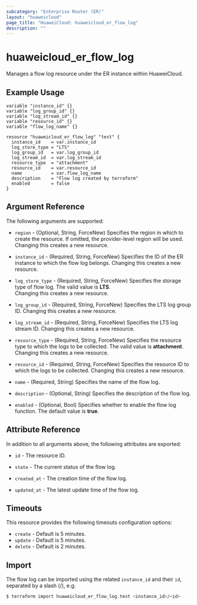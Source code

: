 ```yaml
---
subcategory: "Enterprise Router (ER)"
layout: "huaweicloud"
page_title: "HuaweiCloud: huaweicloud_er_flow_log"
description: ""
---
```


# huaweicloud_er_flow_log

Manages a flow log resource under the ER instance within HuaweiCloud.

## Example Usage

```hcl
variable "instance_id" {}
variable "log_group_id" {}
variable "log_stream_id" {}
variable "resource_id" {}
variable "flow_log_name" {}

resource "huaweicloud_er_flow_log" "test" {
  instance_id    = var.instance_id
  log_store_type = "LTS"
  log_group_id   = var.log_group_id
  log_stream_id  = var.log_stream_id
  resource_type  = "attachment"
  resource_id    = var.resource_id
  name           = var.flow_log_name
  description    = "Flow log created by terraform"
  enabled        = false
}
```

## Argument Reference

The following arguments are supported:

* `region` - (Optional, String, ForceNew) Specifies the region in which to create the resource.
  If omitted, the provider-level region will be used.
  Changing this creates a new resource.

* `instance_id` - (Required, String, ForceNew) Specifies the ID of the ER instance to which the flow log belongs.
  Changing this creates a new resource.

* `log_store_type` - (Required, String, ForceNew) Specifies the storage type of flow log. The valid value is **LTS**.  
  Changing this creates a new resource.

* `log_group_id` - (Required, String, ForceNew) Specifies the LTS log group ID.
  Changing this creates a new resource.

* `log_stream_id` - (Required, String, ForceNew) Specifies the LTS log stream ID.
  Changing this creates a new resource.

* `resource_type` - (Required, String, ForceNew) Specifies the resource type to which the logs to be collected.
  The valid value is **attachment**.
  Changing this creates a new resource.

* `resource_id` - (Required, String, ForceNew) Specifies the resource ID to which the logs to be collected.
  Changing this creates a new resource.

* `name` - (Required, String) Specifies the name of the flow log.

* `description` - (Optional, String) Specifies the description of the flow log.

* `enabled` - (Optional, Bool) Specifies whether to enable the flow log function. The default value is **true**.

## Attribute Reference

In addition to all arguments above, the following attributes are exported:

* `id` - The resource ID.

* `state` - The current status of the flow log.

* `created_at` - The creation time of the flow log.

* `updated_at` - The latest update time of the flow log.

## Timeouts

This resource provides the following timeouts configuration options:

* `create` - Default is 5 minutes.
* `update` - Default is 5 minutes.
* `delete` - Default is 2 minutes.

## Import

The flow log can be imported using the related `instance_id` and their `id`, separated by a slash (/), e.g.

```bash
$ terraform import huaweicloud_er_flow_log.test <instance_id>/<id>
```
